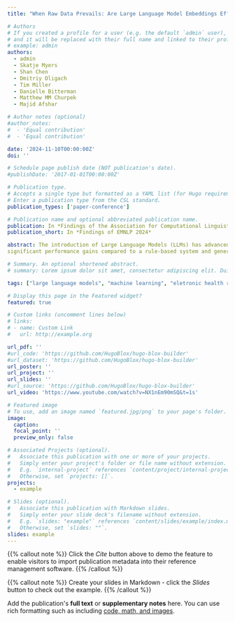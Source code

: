 ```yaml
---
title: "When Raw Data Prevails: Are Large Language Model Embeddings Effective in Numerical Data Representation for Medical Machine Learning Applications?"

# Authors
# If you created a profile for a user (e.g. the default `admin` user), write the username (folder name) here
# and it will be replaced with their full name and linked to their profile.
# example: admin 
authors:
  - admin
  - Skatje Myers
  - Shan Chen
  - Dmitriy Dligach
  - Tim Miller
  - Danielle Bitterman
  - Matthew MM Churpek
  - Majid Afshar

# Author notes (optional)
#author_notes:
#  - 'Equal contribution'
#  - 'Equal contribution'

date: '2024-11-10T00:00:00Z'
doi: ''

# Schedule page publish date (NOT publication's date).
#publishDate: '2017-01-01T00:00:00Z'

# Publication type.
# Accepts a single type but formatted as a YAML list (for Hugo requirements).
# Enter a publication type from the CSL standard.
publication_types: ['paper-conference']

# Publication name and optional abbreviated publication name.
publication: In *Findings of the Association for Computational Linguistics: EMNLP 2024*
publication_short: In *Findings of EMNLP 2024*

abstract: The introduction of Large Language Models (LLMs) has advanced data representation and analysis, bringing significant progress in their use for medical questions and answering. Despite these advancements, integrating tabular data, especially numerical data pivotal in clinical contexts, into LLM paradigms has not been thoroughly explored. In this study, we examine the effectiveness of vector representations from last hidden states of LLMs for medical diagnostics and prognostics using electronic health record (EHR) data. We compare the performance of these embeddings with that of raw numerical EHR data when used as feature inputs to traditional machine learning (ML) algorithms that excel at tabular data learning, such as eXtreme Gradient Boosting. We focus on instruction-tuned LLMs in a zero-shot setting to represent abnormal physiological data and evaluating their utilities as feature extractors to enhance ML classifiers for predicting diagnoses, length of stay, and mortality. Furthermore, we examine prompt engineering techniques on zero-shot and few-shot LLM embeddings to measure their impact comprehensively. Although findings suggest the raw data features still prevail in medical ML tasks, zero-shot LLM embeddings demonstrate competitive results, suggesting a promising avenue for future research in medical applications.
significant performance gains compared to a rule-based system and general domain pre-trained language models, indicating a promising direction for tackling the problem summarization task.

# Summary. An optional shortened abstract.
# summary: Lorem ipsum dolor sit amet, consectetur adipiscing elit. Duis posuere tellus ac convallis placerat. Proin tincidunt magna sed ex sollicitudin condimentum.

tags: ["large language models", "machine learning", "eletronic health records", "clinical informatics"]

# Display this page in the Featured widget?
featured: true

# Custom links (uncomment lines below)
# links:
# - name: Custom Link
#   url: http://example.org

url_pdf: ''
#url_code: 'https://github.com/HugoBlox/hugo-blox-builder'
#url_dataset: 'https://github.com/HugoBlox/hugo-blox-builder'
url_poster: ''
url_project: ''
url_slides: ''
#url_source: 'https://github.com/HugoBlox/hugo-blox-builder'
url_video: 'https://www.youtube.com/watch?v=NX1nEm90mSQ&t=1s'

# Featured image
# To use, add an image named `featured.jpg/png` to your page's folder.
image:
  caption:
  focal_point: ''
  preview_only: false

# Associated Projects (optional).
#   Associate this publication with one or more of your projects.
#   Simply enter your project's folder or file name without extension.
#   E.g. `internal-project` references `content/project/internal-project/index.md`.
#   Otherwise, set `projects: []`.
projects:
  - example

# Slides (optional).
#   Associate this publication with Markdown slides.
#   Simply enter your slide deck's filename without extension.
#   E.g. `slides: "example"` references `content/slides/example/index.md`.
#   Otherwise, set `slides: ""`.
slides: example
---
```


{{% callout note %}}
Click the _Cite_ button above to demo the feature to enable visitors to import publication metadata into their reference management software.
{{% /callout %}}

{{% callout note %}}
Create your slides in Markdown - click the _Slides_ button to check out the example.
{{% /callout %}}

Add the publication's **full text** or **supplementary notes** here. You can use rich formatting such as including [code, math, and images](https://docs.hugoblox.com/content/writing-markdown-latex/).
